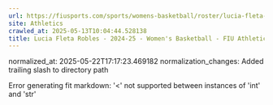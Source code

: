 ```yaml
---
url: https://fiusports.com/sports/womens-basketball/roster/lucia-fleta-robles/12973/
site: Athletics
crawled_at: 2025-05-13T10:04:44.528138
title: Lucia Fleta Robles - 2024-25 - Women's Basketball - FIU Athletics
---
```

normalized_at: 2025-05-22T17:17:23.469182
normalization_changes: Added trailing slash to directory path

Error generating fit markdown: '<' not supported between instances of 'int' and 'str'